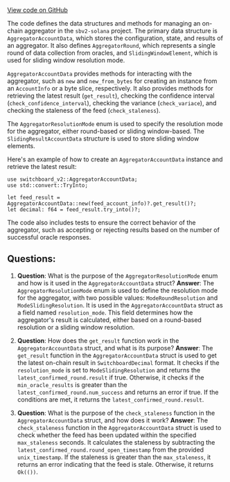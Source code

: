 [View code on GitHub](https://github.com/switchboard-xyz/sbv2-solana/blob/master/rust/switchboard-v2/src/aggregator.rs)

The code defines the data structures and methods for managing an on-chain aggregator in the `sbv2-solana` project. The primary data structure is `AggregatorAccountData`, which stores the configuration, state, and results of an aggregator. It also defines `AggregatorRound`, which represents a single round of data collection from oracles, and `SlidingWindowElement`, which is used for sliding window resolution mode.

`AggregatorAccountData` provides methods for interacting with the aggregator, such as `new` and `new_from_bytes` for creating an instance from an `AccountInfo` or a byte slice, respectively. It also provides methods for retrieving the latest result (`get_result`), checking the confidence interval (`check_confidence_interval`), checking the variance (`check_variace`), and checking the staleness of the feed (`check_staleness`).

The `AggregatorResolutionMode` enum is used to specify the resolution mode for the aggregator, either round-based or sliding window-based. The `SlidingResultAccountData` structure is used to store sliding window elements.

Here's an example of how to create an `AggregatorAccountData` instance and retrieve the latest result:

```ignore
use switchboard_v2::AggregatorAccountData;
use std::convert::TryInto;

let feed_result = AggregatorAccountData::new(feed_account_info)?.get_result()?;
let decimal: f64 = feed_result.try_into()?;
```

The code also includes tests to ensure the correct behavior of the aggregator, such as accepting or rejecting results based on the number of successful oracle responses.
## Questions: 
 1. **Question**: What is the purpose of the `AggregatorResolutionMode` enum and how is it used in the `AggregatorAccountData` struct?
   **Answer**: The `AggregatorResolutionMode` enum is used to define the resolution mode for the aggregator, with two possible values: `ModeRoundResolution` and `ModeSlidingResolution`. It is used in the `AggregatorAccountData` struct as a field named `resolution_mode`. This field determines how the aggregator's result is calculated, either based on a round-based resolution or a sliding window resolution.

2. **Question**: How does the `get_result` function work in the `AggregatorAccountData` struct, and what is its purpose?
   **Answer**: The `get_result` function in the `AggregatorAccountData` struct is used to get the latest on-chain result in `SwitchboardDecimal` format. It checks if the `resolution_mode` is set to `ModeSlidingResolution` and returns the `latest_confirmed_round.result` if true. Otherwise, it checks if the `min_oracle_results` is greater than the `latest_confirmed_round.num_success` and returns an error if true. If the conditions are met, it returns the `latest_confirmed_round.result`.

3. **Question**: What is the purpose of the `check_staleness` function in the `AggregatorAccountData` struct, and how does it work?
   **Answer**: The `check_staleness` function in the `AggregatorAccountData` struct is used to check whether the feed has been updated within the specified `max_staleness` seconds. It calculates the staleness by subtracting the `latest_confirmed_round.round_open_timestamp` from the provided `unix_timestamp`. If the staleness is greater than the `max_staleness`, it returns an error indicating that the feed is stale. Otherwise, it returns `Ok(())`.
